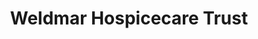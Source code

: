 ---
title: "Weldmar Hospicecare Trust"
url: /beaminster/weldmar-hospicecare-trust/
shop: Gebrauchtwaren
---